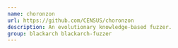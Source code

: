 ```yaml
---
name: choronzon
url: https://github.com/CENSUS/choronzon
description: An evolutionary knowledge-based fuzzer.
group: blackarch blackarch-fuzzer
---
```

